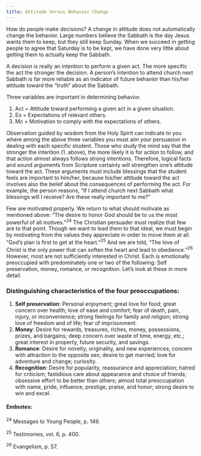 ```yaml
---
title: Attitude Versus Behavior Change
---
```


How do people make decisions? A change in attitude does not automatically change the behavior. Large numbers believe the Sabbath is the day Jesus wants them to keep, but they still keep Sunday. When we succeed in getting people to agree that Saturday is to be kept, we have done very little about getting them to actually keep the Sabbath.

A decision is really an intention to perform a given act. The more specific the act the stronger the decision. A person’s intention to attend church next Sabbath is far more reliable as an indicator of future behavior than his/her attitude toward the “truth” about the Sabbath.

Three variables are important in determining behavior.

1. Act = Attitude toward performing a given act in a given situation.
2. Eo = Expectations of relevant others.
3. Mc = Motivation to comply with the expectations of others.

Observation guided by wisdom from the Holy Spirit can indicate to you where among the above three variables you must aim your persuasion in dealing with each specific student. Those who study the mind say that the stronger the intention (1. above), the more likely it is for action to follow, and that action almost always follows strong intentions. Therefore, logical facts and sound arguments from Scripture certainly will strengthen one’s attitude toward the act. These arguments must include blessings that the student feels are important to him/her, because his/her attitude toward the act involves also the belief about the consequences of performing the act. For example, the person reasons, “If I attend church next Sabbath what blessings will I receive? Are these really important to me?”

Few are motivated properly. We return to what should motivate as mentioned above: “The desire to honor God should be to us the most powerful of all motives.”<sup>24</sup> The Christian persuader must realize that few are to that point. Though we want to lead them to that ideal, we must begin by motivating from the values they appreciate in order to move them at all. “God’s plan is first to get at the heart.”<sup>25</sup> And we are told, “The love of Christ is the only power that can soften the heart and lead to obedience.”<sup>26</sup> However, most are not sufficiently interested in Christ. Each is emotionally preoccupied with predominately one or two of the following: Self preservation, money, romance, or recognition. Let’s look at these in more detail.

### Distinguishing characteristics of the four preoccupations:

1. **Self preservation**: Personal enjoyment; great love for food; great concern over health; love of ease and comfort; fear of death, pain, injury, or inconvenience; strong feelings for family and religion; strong love of freedom and of life; fear of imprisonment.
2. **Money**: Desire for rewards, treasures, riches, money, possessions, prizes, and bargains; deep concern over waste of time, energy, etc.; great interest in property, future security, and savings.
3. **Romance**: Desire for novelty, originality, and new experiences; concern with attraction to the opposite sex; desire to get married; love for adventure and change; curiosity.
4. **Recognition**: Desire for popularity, reassurance and appreciation; hatred for criticism; fastidious care about appearance and choice of friends; obsessive effort to be better than others; almost total preoccupation with name, pride, influence, prestige, praise, and honor; strong desire to win and excel.

#### Endnotes:

<sup>24</sup> Messages to Young People, p. 149.

<sup>25</sup> Testimonies, vol. 6, p. 400.

<sup>26</sup> Evangelism, p. 57.